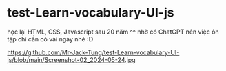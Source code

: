# test-Learn-vocabulary-UI-js

học lại HTML, CSS, Javascript sau 20 năm ^^ nhờ có ChatGPT nên việc ôn tập chỉ cần có vài ngày nhé :D

https://github.com/Mr-Jack-Tung/test-Learn-vocabulary-UI-js/blob/main/Screenshot-02_2024-05-24.jpg
